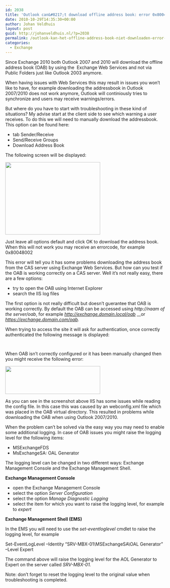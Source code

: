 ```yaml
---
id: 2038
title: 'Outlook can&#8217;t download offline address book: error 0x80048002'
date: 2010-10-29T14:35:30+00:00
author: Johan Veldhuis
layout: post
guid: http://johanveldhuis.nl/?p=2038
permalink: /outlook-kan-het-offline-address-book-niet-downloaden-error-0x80048002/
categories:
  - Exchange
---
```

Since Exchange 2010 both Outlook 2007 and 2010 will download the offline address book (OAB) by using the  Exchange Web Services and not via Public Folders just like Outlook 2003 anymore.

When having issues with Web Services this may result in issues you won&#8217;t like to have, for example downloading the addressbook in Outlook 2007/2010 does not work anymore, Outlook will continiously tries to synchronize and users may receive warnings/errors.

But where do you have to start with troubleshooting in these kind of situations? My advise start at the client side to see which warning a user receives. To do this we will need to manually download the addressbook. This option can be found here:

  * tab Sender/Receive
  * Send/Receive Groups
  * Download Address Book

The following screen will be displayed:

[<img title="Download Address Book" src="https://i0.wp.com/johanveldhuis.nl/wp-content/uploads/2010/10/oab-300x229.jpg?resize=300%2C229" alt="" width="300" height="229" data-recalc-dims="1" />](https://i2.wp.com/johanveldhuis.nl/wp-content/uploads/2010/10/oab.jpg)

Just leave all options default and click OK to download the address book. When this will not work you may receive an errorcode, for example 0x80048002

This error will tell you it has some problems downloading the address book from the CAS server using Exchange Web Services. But how can you test if the OAB is working correctly on a CAS server. Well it&#8217;s not really easy, there are a few options:

  * try to open the OAB using Internet Explorer
  * search the IIS log files

The first option is not really difficult but doesn&#8217;t guerantee that OAB is working correctly. By default the OAB can be accessed using _http://naam of the server/oab_, for example _http://exchange.domain.local/oab_ __or _https://exchange.domain.com/oab._

When trying to access the site it will ask for authentication, once correctly authenticated the following message is displayed:

[<img title="Access OAB via Internet Explorer" src="https://i2.wp.com/johanveldhuis.nl/wp-content/uploads/2010/10/Capture2-300x15.jpg?resize=300%2C15" alt="" width="300" height="15" data-recalc-dims="1" />](https://i0.wp.com/johanveldhuis.nl/wp-content/uploads/2010/10/Capture2.jpg)

When OAB isn&#8217;t correctly configured or it has been manually changed then you might receive the following error:

[<img title="Exchange OAB error 500.19" src="https://i1.wp.com/johanveldhuis.nl/wp-content/uploads/2010/10/Capture3-300x88.jpg?resize=300%2C88" alt="" width="300" height="88" data-recalc-dims="1" />](https://i2.wp.com/johanveldhuis.nl/wp-content/uploads/2010/10/Capture3.jpg)

As you can see in the screenshot above IIS has some issues while reading the config file. In this case this was caused by an webconfig.xml file which was placed in the OAB virtual directory. This resulted in problems while downloading the OAB when using Outlook 2007/2010.

When the problem can&#8217;t be solved via the easy way you may need to enable some additional logging. In case of OAB issues you might raise the logging level for the following items:

  * MSExchangeFDS
  * MsExchangeSA: OAL Generator

The logging level can be changed in two different ways: Exchange Management Console and the Exchange Management Shell.

**Exchange Management Console**

  * open the Exchange Management Console
  * select the option _Server Configuration_
  * select the option _Manage Diagnostic Logging_
  * select the item for which you want to raise the logging level, for example to _expert_

**Exchange Management Shell (EMS)**

In the EMS you will need to use the _set-eventloglevel_ cmdlet to raise the logging level, for example

Set-EventLogLevel –Identity “SRV-MBX-01\MSExchangeSA\OAL Generator” –Level Expert

The command above will raise the logging level for the AOL Generator to Expert on the server called _SRV-MBX-01._

Note: don&#8217;t forget to reset the logging level to the original value when troubleshooting is completed.
